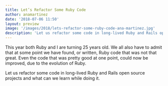 ```yaml
---
title: Let’s Refactor Some Ruby Code
author: anamartinez
date: '2018-07-06 11:50'
layout: preview
image: '/images/2018/lets-refactor-some-ruby-code-ana-martinez.jpg'
description: 'Let us refactor some code in long-lived Ruby and Rails open source projects and what can we learn while doing it.'
---
```


This year both Ruby and I are turning 25 years old. We all also have to admit that at some point we have found, or written, Ruby code that was not that great. Even the code that was pretty good at one point, could now be improved, due to the evolution of Ruby.

Let us refactor some code in long-lived Ruby and Rails open source projects and what can we learn while doing it.
